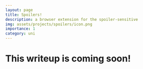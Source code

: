 ```yaml
---
layout: page
title: Spoilers!
description: a browser extension for the spoiler-sensitive
img: assets/projects/spoilers/icon.png
importance: 1
category: uni
---
```

# This writeup is coming soon!